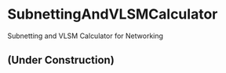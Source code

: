 # SubnettingAndVLSMCalculator
Subnetting and VLSM Calculator for Networking

## (Under Construction)
